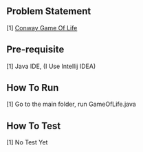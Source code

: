 
## Problem Statement
[1] [Conway Game Of Life](https://en.wikipedia.org/wiki/Conway%27s_Game_of_Life)

## Pre-requisite
[1] Java IDE, (I Use Intellij IDEA)

## How To Run
[1] Go to the main folder, run GameOfLife.java

## How To Test
[1] No Test Yet
